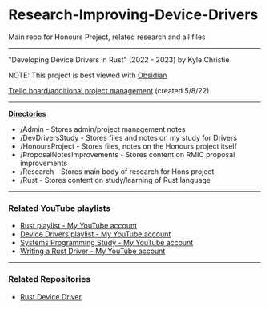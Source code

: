 # Research-Improving-Device-Drivers
Main repo for Honours Project, related research and all files
***
"Developing Device Drivers in Rust" (2022 - 2023) 
by Kyle Christie

NOTE: This project is best viewed with [Obsidian](https://obsidian.md/)

[Trello board/additional project management](https://trello.com/b/zYURFiee/research-improving-device-drivers) (created 5/8/22)
***
<u> <b>Directories</b> </u>
+ /Admin                                          - Stores admin/project management notes
+ /DevDriversStudy                        - Stores files and notes on my study for Drivers
+ /HonoursProject                          - Stores files, notes on the Honours project itself
+ /ProposalNotesImprovements   - Stores content on RMIC proposal improvements
+ /Research                                    - Stores main body of research for Hons project
+ /Rust                                            - Stores content on study/learning of Rust language

***
### Related YouTube playlists
+ [Rust playlist - My YouTube account](https://www.youtube.com/playlist?list=PL2kkY8kPiI8ax757FmrreXXXe9a1ARvOR)
+ [Device Drivers playlist  - My YouTube account](https://www.youtube.com/playlist?list=PL2kkY8kPiI8ZYEZ7QW13phJdMqM9pJ46b)
+ [Systems Programming Study - My YouTube account](https://www.youtube.com/playlist?list=PL2kkY8kPiI8bAzBZg4X2yl5P7EIaB92eN)
+ [Writing a Rust Driver - My YouTube account](https://www.youtube.com/playlist?list=PL2kkY8kPiI8agxiyYB3uKGUepCRcgFc1h)

***

### Related Repositories
+ [Rust Device Driver](https://github.com/kc101010/Hons-Rust-DeviceDriver)
